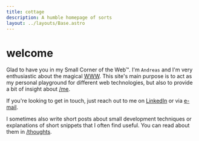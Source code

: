```yaml
---
title: cottage
description: A humble homepage of sorts
layout: ../layouts/Base.astro
---
```


# welcome

Glad to have you in my Small Corner of the Web™.
I'm `Andreas` and I'm very enthusiastic about the magical
[WWW](https://webfoundation.org/about/vision/history-of-the-web/).
This site's main purpose is to act as my personal playground for different web
technologies, but also to provide a bit of insight about [/me](/about/).

If you're looking to get in touch, just reach out to me on
[LinkedIn](https://www.linkedin.com/in/andreasvirkus 'View my LinkedIn profile') or via
[e-mail](mailto:write@andreasvirkus.me 'Shoot me an e-mail!').

I sometimes also write short posts about small development techniques or
explanations of short snippets that I often find useful. You can read about them in [/thoughts](/thoughts/).
